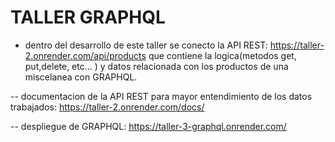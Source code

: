 # TALLER GRAPHQL

- dentro del desarrollo de este taller se conecto la API REST: https://taller-2.onrender.com/api/products que contiene la logica(metodos get, put,delete, etc... ) y datos  relacionada con los productos de una miscelanea con GRAPHQL.

-- documentacion de la API REST para mayor entendimiento de los datos trabajados:  https://taller-2.onrender.com/docs/

-- despliegue de GRAPHQL: https://taller-3-graphql.onrender.com/



  

  
